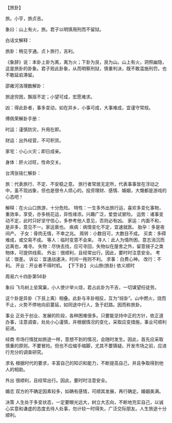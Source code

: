 【旅卦】

旅。小亨，旅贞吉。

象曰：山上有火，旅。君子以明慎用刑而不留狱。

白话文解释：

旅卦：稍见亨通。贞卜旅行，吉利。

《象辞》说：本卦上卦为离，离为火；下卦为艮，艮为山。山上有火，洞照幽隐，这是旅卦的卦象。君子观此卦象，从而明察刑狱，慎重判决，既不敢滥施刑罚，也不敢延宕滞留。

邵雍河洛理数解卦：

旅途穷困，飘摇不定；小望可成，宏愿难求。

凶：得此卦者，事多变动，如在异乡，小事可成，大事难成，宜谨守常规。

傅佩荣解卦手册：

时运：谨慎防灾，升用在即。

财运：出外经营，不可积货。

家宅：小心火灾；即日成亲。

身体：肝火过旺，性命交关。

台湾张铭仁解卦：

旅：代表旅行、不定、不安稳之意。 旅行者常居无定所，代表事事皆在浮动之中，虽不现凶象，但也是很令人烦心的。投资理财、感情、婚姻，大慨都是游戏的心态吧！

解释：在火山口旅游，十分危险。
特性：一生多外出旅行运，喜欢多变化事物，重效率，享受，亦多桃花运，异性缘浓。兴趣广泛，爱尝试冒险。
运势：诸事变动不定，此时只好坚守信心，多参考他人意见，否则必有凶。
家运：内面不和，是非多，意见不一。家运衰也。
疾病：病情变化不定，宜速就医。
胎孕：多是夜间产。
子女：骨肉无情，不幸之兆。
周转：小数目可，大数目不成。
买卖：多碍难成，或交易不成。
等人：临时变意不会来。
寻人：此人为情所困，意志消沉而远离也，难寻。
失物：尽快去找，应可寻回，失物似在屋舍之外，留意镜子之类物体，可提供线索。
外出：很顺利，且经常出行。因此，要时时注意安全。
考试：很差。
诉讼：宜速战速决，时间一拖则不利。
求事：白费心神。
改行：不利。
开业：开业者不得时机。
【下下卦】 火山旅(旅卦) 依义顺时

周易六十四卦第56卦

象曰 飞鸟树上垒窝巢，小人使计举火烧，君占此卦为不吉，一切谋望枉徒劳。

这个卦是异卦（下艮上离）相叠。此卦与丰卦相反，互为“综卦”。山中燃火，烧而不止，火势不停地向前蔓延，如同途中行人，急于赶路。因而称旅卦。

事业 正处于创业、发展的阶段，各种困难很多。只要能坚持中正的方针，依正道办事，注意调查，处处小心谨慎，并根据情况的变化，采取应变措施，事业可顺利前进。

经商 市场行情犹如旅途一样，意想不到的情况，会随时发生。因此，首先应采取慎重的原则，不要冒险。但也不应缩手缩脚，尤其不要猜疑。开发市场之前，应进行充分的调查研究。

求名 根据时代的要求，丰富自己的知识和能力，不断提高自己，并且争取得到他人的相助。

外出 很顺利，且经常出行。因此，要时时注意安全。

婚恋 双方的不确定因素较多，如确有感情，可顺其发展，再行确定。婚姻美满。

决策 人生处于多变状态，一定要眼光远大，树立大志向，不断地充实自己，以诚心实意和谦虚的态度去待人处事，勿计较一时得失，广泛交际朋友。人生旅途十分顺利。
